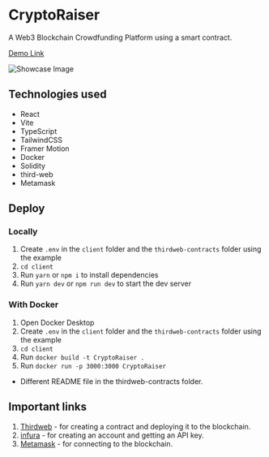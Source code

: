 # CryptoRaiser
 A Web3 Blockchain Crowdfunding Platform using a smart contract.

 [Demo Link]()
 
 ![Showcase Image]()

## Technologies used
* React
* Vite
* TypeScript
* TailwindCSS
* Framer Motion
* Docker
* Solidity
* third-web
* Metamask

## Deploy

### Locally
1. Create `.env` in the `client` folder and the `thirdweb-contracts` folder using the example
2. `cd client`
3. Run `yarn` or `npm i` to install dependencies
4. Run `yarn dev` or `npm run dev` to start the dev server

### With Docker
1. Open Docker Desktop
1. Create `.env` in the `client` folder and the `thirdweb-contracts` folder using the example
3. `cd client`
4. Run `docker build -t CryptoRaiser .`
5. Run `docker run -p 3000:3000 CryptoRaiser`

* Different README file in the thirdweb-contracts folder.

## Important links

1. [Thirdweb](https://thirdweb.com/) - for creating a contract and deploying it to the blockchain.
2. [infura](https://app.infura.io/) - for creating an account and getting an API key.
3. [Metamask](https://metamask.io/) - for connecting to the blockchain.